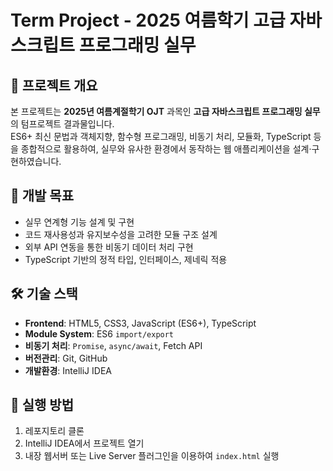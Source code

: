 # Term Project - 2025 여름학기 고급 자바스크립트 프로그래밍 실무

## 📌 프로젝트 개요
본 프로젝트는 **2025년 여름계절학기 OJT** 과목인 **고급 자바스크립트 프로그래밍 실무**의 텀프로젝트 결과물입니다.  
ES6+ 최신 문법과 객체지향, 함수형 프로그래밍, 비동기 처리, 모듈화, TypeScript 등을 종합적으로 활용하여, 실무와 유사한 환경에서 동작하는 웹 애플리케이션을 설계·구현하였습니다.

## 🎯 개발 목표
- 실무 연계형 기능 설계 및 구현  
- 코드 재사용성과 유지보수성을 고려한 모듈 구조 설계  
- 외부 API 연동을 통한 비동기 데이터 처리 구현  
- TypeScript 기반의 정적 타입, 인터페이스, 제네릭 적용  

## 🛠 기술 스택
- **Frontend**: HTML5, CSS3, JavaScript (ES6+), TypeScript  
- **Module System**: ES6 `import/export`  
- **비동기 처리**: `Promise`, `async/await`, Fetch API  
- **버전관리**: Git, GitHub  
- **개발환경**: IntelliJ IDEA  

## 🚀 실행 방법
1. 레포지토리 클론
2. IntelliJ IDEA에서 프로젝트 열기  
3. 내장 웹서버 또는 Live Server 플러그인을 이용하여 `index.html` 실행
